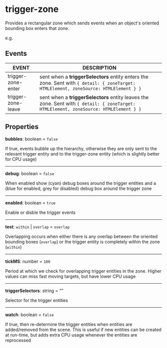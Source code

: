 # trigger-zone

Provides a rectangular zone which sends events when an object's oriented bounding box enters that zone.

e.g.

## Events

EVENT | DESCRIPTION
--|--
trigger-zone-enter | sent when a **triggerSelectors** entity enters the zone. Sent with `{ detail: { zoneTarget: HTMLElement, zoneSource: HTMLElement } }`
trigger-zone-leave | sent when a **triggerSelectors** entity leaves the zone. Sent with `{ detail: { zoneTarget: HTMLElement, zoneSource: HTMLElement } }`

## Properties

**bubbles**: boolean = `false`

If true, events bubble up the hierarchy, otherwise they are only sent to the relevant trigger entity and to the trigger-zone entity (which is slightly better for CPU usage)

---
**debug**: boolean = `false`

When enabled show (cyan) debug boxes around the trigger entities and a (blue for enabled, grey for disabled) debug box around the trigger zone

---
**enabled**: boolean = `true`

Enable or disble the trigger events

---
**test**: `within` | `overlap` = `overlap`

Overlapping occurs when either there is any overlap between the oriented bounding boxes (`overlap`) or the trigger entity is completely within the zone (`within`)

---
**tickMS**: number = `100`

Period at which we check for overlapping trigger entities in the zone.  Higher values can miss fast moving targets, but have lower CPU usage

---
**triggerSelectors**: string = ""

Selector for the trigger entities

---
**watch**: boolean  = `false`

If true, then re-determine the trigger entities when entities are added/removed from the scene. This is useful if new entities can be created at run-time, but adds extra CPU usage whenever the entities are reprocessed